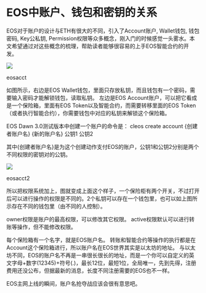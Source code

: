 # EOS中账户、钱包和密钥的关系


EOS对于账户的设计与ETH有很大的不同，引入了Account账户, Wallet钱包, 钱包密码, Key公私钥, Permission权限等众多概念，刚入门的时候感觉一头雾水。本文希望通过对这些概念的梳理，帮助读者能够很容易的上手EOS智能合约的开发。

![](//upload-images.jianshu.io/upload_images/10168-78683e991fc1a324.jpg?imageMogr2/auto-orient/strip%7CimageView2/2/w/784/format/webp)

eosacct

如图所示，右边是EOS Wallet钱包，里面只存放私钥，而且钱包有一个密码，需要输入密码才能解锁钱包，读取私钥。
左边是EOS Account账户，可以把它看成是一个保险箱，里面有EOS Token以及智能合约，而需要转移里面的EOS Token（或者执行智能合约），你需要钱包中对应的私钥来解锁这个保险箱。

EOS Dawn 3.0测试版本中创建一个账户的命令是：
cleos create account {创建者账户名} {新的账户名} 公钥1 公钥2

其中{创建者账户名}是为这个创建动作支付EOS的账户，公钥1和公钥2分别是两个不同权限的密钥对的公钥。

![](//upload-images.jianshu.io/upload_images/10168-8b5b3c0b272f2539.jpg?imageMogr2/auto-orient/strip%7CimageView2/2/w/784/format/webp)

eosacct2

所以把权限系统加上，图就变成上面这个样子，一个保险柜有两个开关，不过打开后可以进行操作的权限是不同的。2个私钥可以存在一个钱包里，也可以如上图所示存在不同的钱包里（由不同的人控制）。

owner权限是账户的最高权限，可以修改其它权限。
active权限默认可以进行转账等操作，但不能修改权限。

每个保险箱有一个名字，就是EOS账户名。
转账和智能合约等操作的执行都是在Account这个保险箱进行，所以账户名在EOS世界其实是以太坊的地址。
与以太坊不同，EOS的账户名不再是一串很长很长的地址，而是一个你可以自定义的英文字母+数字(12345)+符号(.)，最长12位，最短1位，全局唯一，先到先得，注册费用还没公布，但据最新的消息，长度不同注册需要的EOS也不一样。

EOS主网上线的瞬间，账户名抢夺战应该会很有意思吧。

